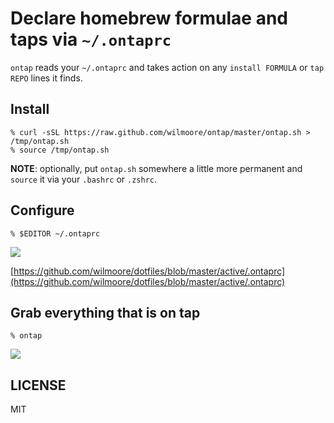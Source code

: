 # Declare homebrew formulae and taps via `~/.ontaprc`

`ontap` reads your `~/.ontaprc` and takes action on any `install FORMULA` or `tap REPO` lines it finds.

## Install

    % curl -sSL https://raw.github.com/wilmoore/ontap/master/ontap.sh > /tmp/ontap.sh
    % source /tmp/ontap.sh

**NOTE**: optionally, put `ontap.sh` somewhere a little more permanent and `source` it via your `.bashrc` or `.zshrc`.

## Configure

    % $EDITOR ~/.ontaprc

![](https://cloudup.com/ceBATd5bKAu+)

[https://github.com/wilmoore/dotfiles/blob/master/active/.ontaprc](https://github.com/wilmoore/dotfiles/blob/master/active/.ontaprc)

## Grab everything that is on tap

    % ontap

![](https://cloudup.com/cmZTLXBkeGV+)

## LICENSE

  MIT

